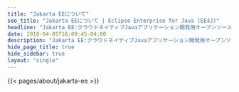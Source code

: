 ```yaml
---
title: "Jakarta EEについて"
seo_title: "Jakarta EEについて | Eclipse Enterprise for Java (EE4J)"
headline: "Jakarta EE:クラウドネイティブJavaアプリケーション開発用オープンソースフレームワーク"
date: 2018-04-05T16:09:45-04:00
description: "Jakarta EE:クラウドネイティブJavaアプリケーション開発用オープンソースフレームワーク。"
hide_page_title: true
hide_sidebar: true
layout: "single"
---
```


{{< pages/about/jakarta-ee >}}

